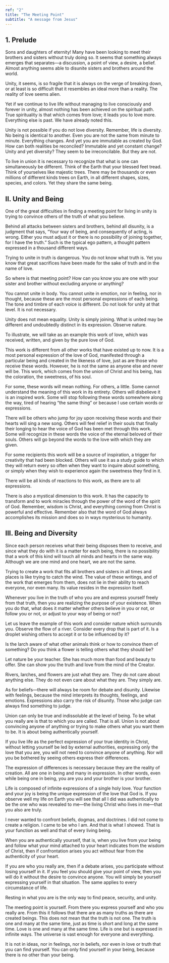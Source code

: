 ```yaml
---
ref: "2"
title: "The Meeting Point"
subtitle: "A message from Jesus"
---
```


## 1. Prelude

Sons and daughters of eternity! Many have been looking to meet their brothers
and sisters without truly doing so. It seems that something always emerges that
separates—a discussion, a point of view, a desire, a belief. Almost anything
seems able to disunite sisters and brothers around the world.

Unity, it seems, is so fragile that it is always on the verge of breaking down,
or at least is so difficult that it resembles an ideal more than a reality. The
reality of love seems alien.

Yet if we continue to live life without managing to live consciously and
forever in unity, almost nothing has been achieved on the spiritual path. True
spirituality is that which comes from love; it leads you to love more.
Everything else is past. We have already noted this.

Unity is not possible if you do not love diversity. Remember, life is
diversity. No being is identical to another. Even you are not the same from
minute to minute. Everything changes. And yet you are immutable as created by
God. How can both realities be reconciled? Immutable and yet constant change?
Unity and yet diversity? They seem to be irreconcilable. But they are not.

To live in union it is necessary to recognize that what is one can
simultaneously be different. Think of the Earth that your blessed feet tread.
Think of yourselves like majestic trees. There may be thousands or even
millions of different kinds trees on Earth, in all different shapes, sizes,
species, and colors. Yet they share the same being.

## II. Unity and Being

One of the great difficulties in finding a meeting point for living in unity is
trying to convince others of the truth of what you believe.

Behind all attacks between sisters and brothers, behind all disunity, is a
judgment that says, “Your way of being, and consequently of acting, is wrong.
Either you must adjust it or there is no possibility of joining together, for I
have the truth.” Such is the typical ego pattern, a thought pattern expressed
in a thousand different ways.

Trying to unite in truth is dangerous. You do not know what truth is. Yet you
know that great sacrifices have been made for the sake of truth and in the name
of love.

So where is that meeting point? How can you know you are one with your sister
and brother without excluding anyone or anything?

You cannot unite in body. You cannot unite in emotion, nor in feeling, nor in
thought, because these are the most personal expressions of each being. The
tone and timbre of each voice is different. Do not look for unity at that
level. It is not necessary.

Unity does not mean equality. Unity is simply joining. What is united may be
different and undoubtedly distinct in its expression. Observe nature.

To illustrate, we will take as an example this work of love, which was
received, written, and given by the pure love of God.

This work is different from all other works that have existed up to now. It is
a most personal expression of the love of God, manifested through a particular
being and created in the likeness of love, just as are those who receive
these words. However, he is not the same as anyone else and never will be. This
work, which comes from the union of Christ and his being, has the coloration,
the sweetness, of his soul.

For some, these words will mean nothing. For others, a little. Some cannot
understand the meaning of this work in its entirety. Others will disbelieve it
is an inspired work. Some will stop following these words somewhere along the
way, tired of hearing “the same thing” or because I use certain words or
expressions.

There will be others who jump for joy upon receiving these words and their
hearts will sing a new song. Others will feel relief in their souls that
finally their longing to hear the voice of God has been met through this work.
Some will recognize in these words the voice of the eternal beloved of their
souls. Others will go beyond the words to the love with which they are given.

For some recipients this work will be a source of inspiration, a trigger for
creativity that had been blocked. Others will use it as a study guide to which
they will return every so often when they want to inquire about something, or
simply when they wish to experience again the sweetness they find in it.

There will be all kinds of reactions to this work, as there are to all
expressions.

There is also a mystical dimension to this work. It has the capacity to
transform and to work miracles through the power of the word of the spirit of
God. Remember, wisdom is Christ, and everything coming from Christ is powerful
and effective.  Remember also that the word of God always accomplishes its
mission and does so in ways mysterious to humanity.

## III. Being and Diversity

Since each person receives what their being disposes them to receive, and since
what they do with it is a matter for each being, there is no possibility that a
work of this kind will touch all minds and hearts in the same way. Although we
are one mind and one heart, we are not the same.

Trying to create a work that fits all brothers and sisters in all times and
places is like trying to catch the wind. The value of these writings, and of
the work that emerges from them, does not lie in their ability to reach
everyone, nor even many. Its value resides in the expression itself.

Whenever you live in the truth of who you are and express yourself freely from
that truth, then you are realizing the purpose of your existence. When you do
that, what does it matter whether others believe in you or not, or follow you
or not, or adjust to your way of being or not?

Let us leave the example of this work and consider nature which surrounds you.
Observe the flow of a river. Consider every drop that is part of it. Is a
droplet wishing others to accept it or to be influenced by it?

Is the larch aware of what other animals think or how to convince them of
something? Do you think a flower is telling others what they should be?

Let nature be your teacher. She has much more than food and beauty to offer.
She can show you the truth and love from the mind of the Creator.

Rivers, larches, and flowers are just what they are. They do not care about
anything else. They do not even care about what they are. They simply are.

As for beliefs—there will always be room for debate and disunity. Likewise with
feelings, because the mind interprets its thoughts, feelings, and emotions.
Expressions also carry the risk of disunity. Those who judge can always find
something to judge.

Union can only be true and indissoluble at the level of being. To be what you
really are is that to which you are called. That is all. Union is not about
convincing anyone of anything or trying to make others what you want them to
be. It is about being authentically yourself.

If you live life as the perfect expression of your true identity in Christ,
without letting yourself be led by external authorities, expressing only the
love that you are, you will not need to convince anyone of anything. Nor will
you be bothered by seeing others express their differences.

The expression of differences is necessary because they are the reality of
creation. All are one in being and many in expression. In other words, even
while being one in being, you are you and your brother is your brother.

Life is composed of infinite expressions of a single holy love. Your function
and your joy is being the unique expression of the love that God is. If you
observe well my life on Earth you will see that all I did was authentically to
be the one who was revealed to me—the living Christ who lives in me—that you
also are truly.

I never wanted to confront beliefs, dogmas, and doctrines. I did not come to
create a religion. I came to be who I am. And that is what I showed. That is
your function as well and that of every living being.

When you are authentically yourself, that is, when you live from your being and
follow what your mind attached to your heart indicates from the wisdom of
Christ, then if confrontation arises you act without fear from the authenticity
of your heart.

If you are who you really are, then if a debate arises, you participate without
losing yourself in it. If you feel you should give your point of view, then you
will do it without the desire to convince anyone. You will simply be yourself
expressing yourself in that situation. The same applies to every circumstance
of life.

Resting in what you are is the only way to find peace, security, and unity.

The meeting point is yourself. From there you express yourself and who you
really are. From this it follows that there are as many truths as there are
created beings. This does not mean that the truth is not one. The truth is one
and many at the same time, just as time is short and long at the same time.
Love is one and many at the same time. Life is one but is expressed in infinite
ways. The universe is vast enough for everyone and everything.

It is not in ideas, nor in feelings, nor in beliefs, nor even in love or truth
that you can find yourself. You can only find yourself in your being, because
there is no other than your being.

